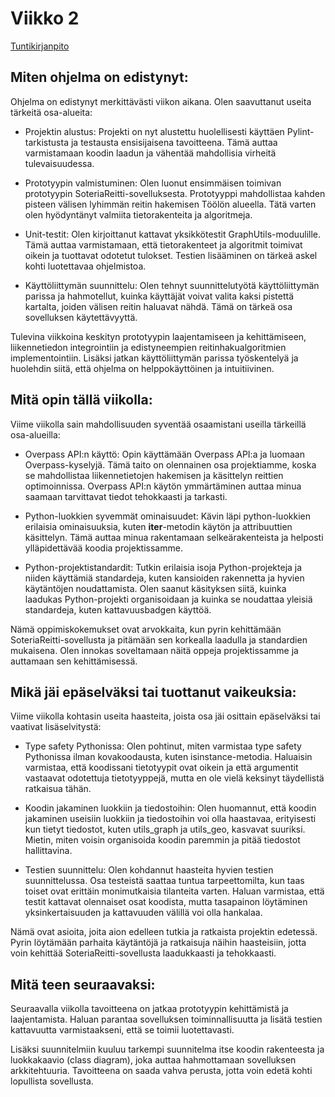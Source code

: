 # Viikko 2

[Tuntikirjanpito](./tunnit.md)

## Miten ohjelma on edistynyt:

Ohjelma on edistynyt merkittävästi viikon aikana. Olen saavuttanut useita tärkeitä osa-alueita:

-   Projektin alustus: Projekti on nyt alustettu huolellisesti käyttäen Pylint-tarkistusta ja testausta ensisijaisena tavoitteena. Tämä auttaa varmistamaan koodin laadun ja vähentää mahdollisia virheitä tulevaisuudessa.

-   Prototyypin valmistuminen: Olen luonut ensimmäisen toimivan prototyypin SoteriaReitti-sovelluksesta. Prototyyppi mahdollistaa kahden pisteen välisen lyhimmän reitin hakemisen Töölön alueella. Tätä varten olen hyödyntänyt valmiita tietorakenteita ja algoritmeja.

-   Unit-testit: Olen kirjoittanut kattavat yksikkötestit GraphUtils-moduulille. Tämä auttaa varmistamaan, että tietorakenteet ja algoritmit toimivat oikein ja tuottavat odotetut tulokset. Testien lisääminen on tärkeä askel kohti luotettavaa ohjelmistoa.

-   Käyttöliittymän suunnittelu: Olen tehnyt suunnittelutyötä käyttöliittymän parissa ja hahmotellut, kuinka käyttäjät voivat valita kaksi pistettä kartalta, joiden välisen reitin haluavat nähdä. Tämä on tärkeä osa sovelluksen käytettävyyttä.

Tulevina viikkoina keskityn prototyypin laajentamiseen ja kehittämiseen, liikennetiedon integrointiin ja edistyneempien reitinhakualgoritmien implementointiin. Lisäksi jatkan käyttöliittymän parissa työskentelyä ja huolehdin siitä, että ohjelma on helppokäyttöinen ja intuitiivinen.

## Mitä opin tällä viikolla:

Viime viikolla sain mahdollisuuden syventää osaamistani useilla tärkeillä osa-alueilla:

-   Overpass API:n käyttö: Opin käyttämään Overpass API:a ja luomaan Overpass-kyselyjä. Tämä taito on olennainen osa projektiamme, koska se mahdollistaa liikennetietojen hakemisen ja käsittelyn reittien optimoinnissa. Overpass API:n käytön ymmärtäminen auttaa minua saamaan tarvittavat tiedot tehokkaasti ja tarkasti.

-   Python-luokkien syvemmät ominaisuudet: Kävin läpi python-luokkien erilaisia ominaisuuksia, kuten **iter**-metodin käytön ja attribuuttien käsittelyn. Tämä auttaa minua rakentamaan selkeärakenteista ja helposti ylläpidettävää koodia projektissamme.

-   Python-projektistandardit: Tutkin erilaisia isoja Python-projekteja ja niiden käyttämiä standardeja, kuten kansioiden rakennetta ja hyvien käytäntöjen noudattamista. Olen saanut käsityksen siitä, kuinka laadukas Python-projekti organisoidaan ja kuinka se noudattaa yleisiä standardeja, kuten kattavuusbadgen käyttöä.

Nämä oppimiskokemukset ovat arvokkaita, kun pyrin kehittämään SoteriaReitti-sovellusta ja pitämään sen korkealla laadulla ja standardien mukaisena. Olen innokas soveltamaan näitä oppeja projektissamme ja auttamaan sen kehittämisessä.

## Mikä jäi epäselväksi tai tuottanut vaikeuksia:

Viime viikolla kohtasin useita haasteita, joista osa jäi osittain epäselväksi tai vaativat lisäselvitystä:

-   Type safety Pythonissa: Olen pohtinut, miten varmistaa type safety Pythonissa ilman kovakoodausta, kuten isinstance-metodia. Haluaisin varmistaa, että koodissani tietotyypit ovat oikein ja että argumentit vastaavat odotettuja tietotyyppejä, mutta en ole vielä keksinyt täydellistä ratkaisua tähän.

-   Koodin jakaminen luokkiin ja tiedostoihin: Olen huomannut, että koodin jakaminen useisiin luokkiin ja tiedostoihin voi olla haastavaa, erityisesti kun tietyt tiedostot, kuten utils_graph ja utils_geo, kasvavat suuriksi. Mietin, miten voisin organisoida koodin paremmin ja pitää tiedostot hallittavina.

-   Testien suunnittelu: Olen kohdannut haasteita hyvien testien suunnittelussa. Osa testeistä saattaa tuntua tarpeettomilta, kun taas toiset ovat erittäin monimutkaisia tilanteita varten. Haluan varmistaa, että testit kattavat olennaiset osat koodista, mutta tasapainon löytäminen yksinkertaisuuden ja kattavuuden välillä voi olla hankalaa.

Nämä ovat asioita, joita aion edelleen tutkia ja ratkaista projektin edetessä. Pyrin löytämään parhaita käytäntöjä ja ratkaisuja näihin haasteisiin, jotta voin kehittää SoteriaReitti-sovellusta laadukkaasti ja tehokkaasti.

## Mitä teen seuraavaksi:

Seuraavalla viikolla tavoitteena on jatkaa prototyypin kehittämistä ja laajentamista. Haluan parantaa sovelluksen toiminnallisuutta ja lisätä testien kattavuutta varmistaakseni, että se toimii luotettavasti.

Lisäksi suunnitelmiin kuuluu tarkempi suunnitelma itse koodin rakenteesta ja luokkakaavio (class diagram), joka auttaa hahmottamaan sovelluksen arkkitehtuuria. Tavoitteena on saada vahva perusta, jotta voin edetä kohti lopullista sovellusta.
